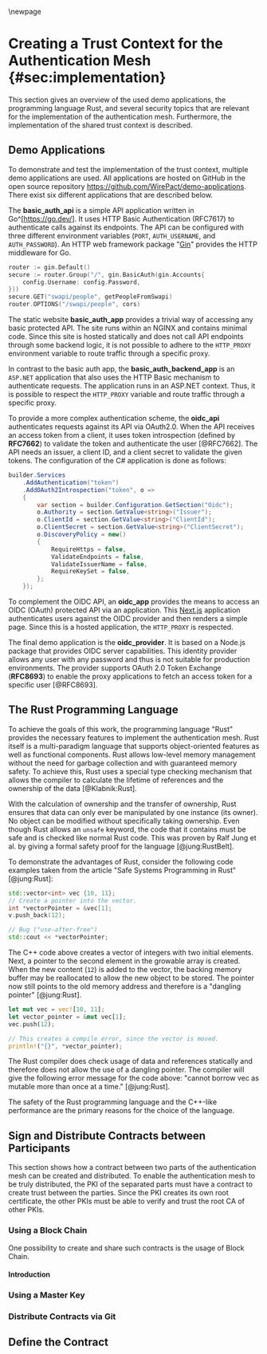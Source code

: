 \newpage

# Creating a Trust Context for the Authentication Mesh {#sec:implementation}

This section gives an overview of the used demo applications, the programming language Rust, and several security topics that are relevant for the implementation of the authentication mesh. Furthermore, the implementation of the shared trust context is described.

## Demo Applications

To demonstrate and test the implementation of the trust context, multiple demo applications are used. All applications are hosted on GitHub in the open source repository https://github.com/WirePact/demo-applications. There exist six different applications that are described below.

The **basic_auth_api** is a simple API application written in Go^[<https://go.dev/>]. It uses HTTP Basic Authentication (RFC7617) to authenticate calls against its endpoints. The API can be configured with three different environment variables (`PORT`, `AUTH_USERNAME`, and `AUTH_PASSWORD`). An HTTP web framework package "[Gin](https://github.com/gin-gonic/gin)" provides the HTTP middleware for Go.

```go
router := gin.Default()
secure := router.Group("/", gin.BasicAuth(gin.Accounts{
	config.Username: config.Password,
}))
secure.GET("swapi/people", getPeopleFromSwapi)
router.OPTIONS("/swapi/people", cors)
```

The static website **basic_auth_app** provides a trivial way of accessing any basic protected API. The site runs within an NGINX and contains minimal code. Since this site is hosted statically and does not call API endpoints through some backend logic, it is not possible to adhere to the `HTTP_PROXY` environment variable to route traffic through a specific proxy.

In contrast to the basic auth app, the **basic_auth_backend_app** is an `ASP.NET` application that also uses the HTTP Basic mechanism to authenticate requests. The application runs in an ASP.NET context. Thus, it is possible to respect the `HTTP_PROXY` variable and route traffic through a specific proxy.

To provide a more complex authentication scheme, the **oidc_api** authenticates requests against its API via OAuth2.0. When the API receives an access token from a client, it uses token introspection (defined by **RFC7662**) to validate the token and authenticate the user [@RFC7662]. The API needs an issuer, a client ID, and a client secret to validate the given tokens. The configuration of the C\# application is done as follows:

```csharp
builder.Services
    .AddAuthentication("token")
    .AddOAuth2Introspection("token", o =>
    {
        var section = builder.Configuration.GetSection("Oidc");
        o.Authority = section.GetValue<string>("Issuer");
        o.ClientId = section.GetValue<string>("ClientId");
        o.ClientSecret = section.GetValue<string>("ClientSecret");
        o.DiscoveryPolicy = new()
        {
            RequireHttps = false,
            ValidateEndpoints = false,
            ValidateIssuerName = false,
            RequireKeySet = false,
        };
    });
```

To complement the OIDC API, an **oidc_app** provides the means to access an OIDC (OAuth) protected API via an application. This [Next.js](https://nextjs.org/) application authenticates users against the OIDC provider and then renders a simple page. Since this is a hosted application, the `HTTP_PROXY` is respected.

The final demo application is the **oidc_provider**. It is based on a Node.js package that provides OIDC server capabilities. This identity provider allows any user with any password and thus is not suitable for production environments. The provider supports OAuth 2.0 Token Exchange (**RFC8693**) to enable the proxy applications to fetch an access token for a specific user [@RFC8693].

## The Rust Programming Language

To achieve the goals of this work, the programming language "Rust" provides the necessary features to implement the authentication mesh. Rust itself is a multi-paradigm language that supports object-oriented features as well as functional components. Rust allows low-level memory management without the need for garbage collection and with guaranteed memory safety. To achieve this, Rust uses a special type checking mechanism that allows the compiler to calculate the lifetime of references and the ownership of the data [@Klabnik:Rust].

With the calculation of ownership and the transfer of ownership, Rust ensures that data can only ever be manipulated by one instance (its owner). No object can be modified without specifically taking ownership. Even though Rust allows an `unsafe` keyword, the code that it contains must be safe and is checked like normal Rust code. This was proven by Ralf Jung et al. by giving a formal safety proof for the language [@jung:RustBelt].

To demonstrate the advantages of Rust, consider the following code examples taken from the article "Safe Systems Programming in Rust" [@jung:Rust]:

```c++
std::vector<int> vec {10, 11};
// Create a pointer into the vector.
int *vectorPointer = &vec[1];
v.push_back(12);

// Bug ("use-after-free")
std::cout << *vectorPointer;
```

The C++ code above creates a vector of integers with two initial elements. Next, a pointer to the second element in the growable array is created. When the new content (`12`) is added to the vector, the backing memory buffer may be reallocated to allow the new object to be stored. The pointer now still points to the old memory address and therefore is a "dangling pointer" [@jung:Rust].

```rust
let mut vec = vec![10, 11];
let vector_pointer = &mut vec[1];
vec.push(12);

// This creates a compile error, since the vector is moved.
println!("{}", *vector_pointer);
```

The Rust compiler does check usage of data and references statically and therefore does not allow the use of a dangling pointer. The compiler will give the following error message for the code above: "cannot borrow vec as mutable more than once at a time." [@jung:Rust].

The safety of the Rust programming language and the C++-like performance are the primary reasons for the choice of the language.

## Sign and Distribute Contracts between Participants

This section shows how a contract between two parts of the authentication mesh can be created and distributed. To enable the authentication mesh to be truly distributed, the PKI of the separated parts must have a contract to create trust between the parties. Since the PKI creates its own root certificate, the other PKIs must be able to verify and trust the root CA of other PKIs.

### Using a Block Chain

One possibility to create and share such contracts is the usage of Block Chain.

#### Introduction

### Using a Master Key

### Distribute Contracts via Git

## Define the Contract
